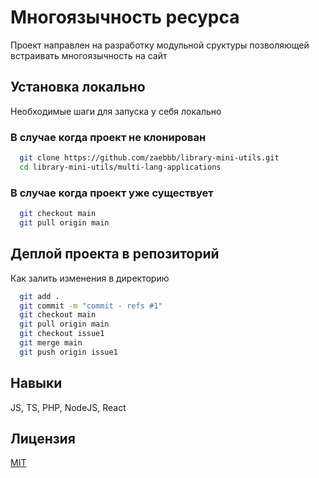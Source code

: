# Многоязычность ресурса

Проект направлен на разработку модульной сруктуры позволяющей встраивать многоязычность на сайт

## Установка локально

Необходимые шаги для запуска у себя локально

### В случае когда проект не клонирован

```bash
  git clone https://github.com/zaebbb/library-mini-utils.git
  cd library-mini-utils/multi-lang-applications
```

### В случае когда проект уже существует

```bash
  git checkout main
  git pull origin main
```

## Деплой проекта в репозиторий

Как залить изменения в директорию 

```bash
  git add .
  git commit -m "commit - refs #1" 
  git checkout main
  git pull origin main
  git checkout issue1
  git merge main
  git push origin issue1
```

##  Навыки
JS, TS, PHP, NodeJS, React

## Лицензия

[MIT](https://choosealicense.com/licenses/mit/)